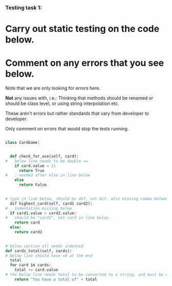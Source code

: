 ### Testing task 1:

# Carry out static testing on the code below.
# Comment on any errors that you see below.

Note that we are only looking for errors here.

**Not** any issues with, i.e.: 
Thinking that methods should be renamed or should be class level, or using string interpolation etc. 

These aren't errors but rather standards that vary from developer to developer. 

Only comment on errors that would stop the tests running.

```python

class CardGame:


  def check_for_ace(self, card):
#   below line needs to be double ==
    if card.value = 1:
      return True
#   : needed after else in line below
    else
      return False
   

# typo in line below, should be def, not dif. also missing comma between card1 and card2.
  dif highest_card(self, card1 card2):
#   indentation missing below
  if card1.value > card2.value:
#   should be "card1", not card in line below
    return card
  else:
    return card2
  

# below section all needs indented
def cards_total(self, cards):
# below line should have =0 at the end
  total
  for card in cards:
    total += card.value
# the below line needs total to be converted to a string, and must be outside of the for loop.
    return "You have a total of" + total
  
```
